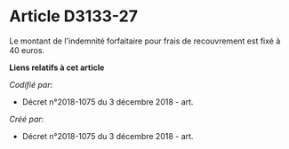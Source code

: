 # Article D3133-27

Le montant de l'indemnité forfaitaire pour frais de recouvrement est fixé à 40 euros.

**Liens relatifs à cet article**

_Codifié par_:

  - Décret n°2018-1075 du 3 décembre 2018 - art.

_Créé par_:

  - Décret n°2018-1075 du 3 décembre 2018 - art.
